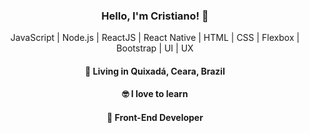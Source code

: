 <!--
**Cristianojr9/cristianojr9** is a ✨ _special_ ✨ repository because its `README.md` (this file) appears on your GitHub profile.

Here are some ideas to get you started:

- 🔭 I’m currently working on ...
- 🌱 I’m currently learning ...
- 👯 I’m looking to collaborate on ...
- 🤔 I’m looking for help with ...
- 💬 Ask me about ...
- 📫 How to reach me: ...
- 😄 Pronouns: ...
- ⚡ Fun fact: ...
-->

<h3 align="center">
  Hello, I'm Cristiano! 👋
</h3>
<p align="center">
  JavaScript | Node.js | ReactJS | React Native | HTML | CSS | Flexbox | Bootstrap | UI | UX
</p>
<h4 align="center">
  📌  Living in <b>Quixadá</b>, <b>Ceara</b>, <b>Brazil</b>  
</h4>
<h4 align="center">🤓 I love to learn</h4>
<h4 align="center">💼 Front-End Developer</h4>
